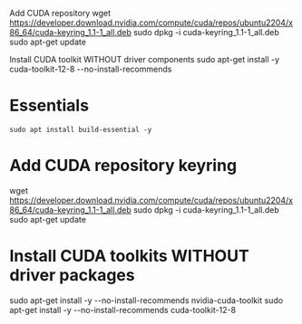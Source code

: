 Add CUDA repository
wget https://developer.download.nvidia.com/compute/cuda/repos/ubuntu2204/x86_64/cuda-keyring_1.1-1_all.deb sudo dpkg -i cuda-keyring_1.1-1_all.deb sudo apt-get update

Install CUDA toolkit WITHOUT driver components
sudo apt-get install -y cuda-toolkit-12-8 --no-install-recommends

# Essentials
```sudo apt install build-essential -y```

# Add CUDA repository keyring
wget https://developer.download.nvidia.com/compute/cuda/repos/ubuntu2204/x86_64/cuda-keyring_1.1-1_all.deb
sudo dpkg -i cuda-keyring_1.1-1_all.deb
sudo apt-get update

# Install CUDA toolkits WITHOUT driver packages
sudo apt-get install -y --no-install-recommends nvidia-cuda-toolkit
sudo apt-get install -y --no-install-recommends cuda-toolkit-12-8
